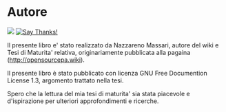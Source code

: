 # Autore

[![](https://img.shields.io/badge/Donations-tallycoin-blue.svg)](https://tallyco.in/NazzMass/)
[![Say Thanks!](https://img.shields.io/badge/SayThanks-!-1EAEDB.svg)](https://saythanks.io/to/naszam)


Il presente libro e' stato realizzato da Nazzareno Massari, autore del wiki e Tesi di Maturita' relativa,  originariamente pubblicata alla pagaina (http://opensourcepa.wiki).

Il presente libro è stato pubblicato con licenza GNU Free Documention License 1.3, argomento trattato nella tesi.

Spero che la lettura del mia tesi di maturita' sia stata piacevole e d'ispirazione per ulteriori approfondimenti e ricerche.
